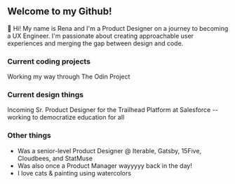 <h2>Welcome to my Github!</h2>
👋 Hi! My name is Rena and I'm a Product Designer on a journey to becoming a UX Engineer. I'm passionate about creating approachable user experiences and merging the gap between design and code. 

<h3> Current coding projects </h3>
Working my way through The Odin Project

<h3> Current design things </h3>
Incoming Sr. Product Designer for the Trailhead Platform at Salesforce -- working to democratize education for all

<h3> Other things </h3>
<ul>
  <li>Was a senior-level Product Designer @ Iterable, Gatsby, 15Five, Cloudbees, and StatMuse</li>
  <li>Was also once a Product Manager wayyyyy back in the day!</li>
  <li>I love cats & painting using watercolors</li>
 <ul>
